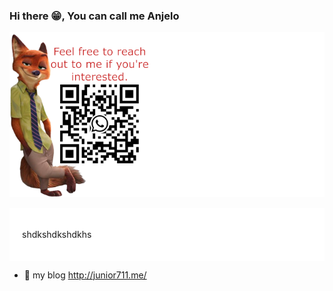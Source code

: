 ### Hi there 😁, You can call me Anjelo 

![QR Code](About.png)
<div style="background-color: #FFF; padding: 20px;">
  <p>shdkshdkshdkhs</p>
</div>

 - 🔭 my blog <a>http://junior711.me/</a>




